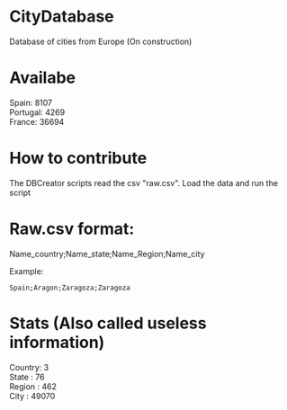 # CityDatabase
Database of cities from Europe (On construction)

# Availabe

Spain: 8107 <br />
Portugal: 4269 <br />
France: 36694 <br />

# How to contribute
The DBCreator scripts read the csv "raw.csv". Load the data and run the script

# Raw.csv format:
Name_country;Name_state;Name_Region;Name_city

Example:

```Spain;Aragon;Zaragoza;Zaragoza```

# Stats (Also called useless information)

Country: 3 <br />
State  : 76 <br />
Region : 462 <br />
City   : 49070 <br />
